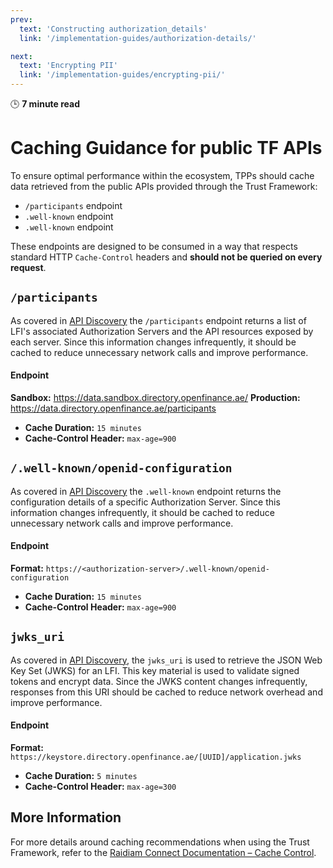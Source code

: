 ```yaml
---
prev: 
  text: 'Constructing authorization_details'
  link: '/implementation-guides/authorization-details/'

next:
  text: 'Encrypting PII'
  link: '/implementation-guides/encrypting-pii/'
---
```


🕒 **7 minute read**

# Caching Guidance for public TF APIs

To ensure optimal performance within the ecosystem, TPPs should cache data retrieved from the public APIs provided through the Trust Framework:

- `/participants` endpoint
- `.well-known` endpoint
- `.well-known` endpoint

These endpoints are designed to be consumed in a way that respects standard HTTP `Cache-Control` headers and **should not be queried on every request**.


## <GET /> `/participants`

As covered in [API Discovery](/getting-started/api-discovery) the `/participants` endpoint returns a list of LFI's associated Authorization Servers and the API resources exposed by each server. Since this information changes infrequently, it should be cached to reduce unnecessary network calls and improve performance.

#### Endpoint

**Sandbox:** https://data.sandbox.directory.openfinance.ae/
**Production:** https://data.directory.openfinance.ae/participants 

- **Cache Duration:** `15 minutes`
- **Cache-Control Header:** `max-age=900`


## <GET /> `/.well-known/openid-configuration`

As covered in [API Discovery](/getting-started/api-discovery) the `.well-known` endpoint returns the configuration details of a specific Authorization Server. Since this information changes infrequently, it should be cached to reduce unnecessary network calls and improve performance.

#### Endpoint

**Format:** `https://<authorization-server>/.well-known/openid-configuration`

- **Cache Duration:** `15 minutes`
- **Cache-Control Header:** `max-age=900`


## <GET /> `jwks_uri`

As covered in [API Discovery](/getting-started/api-discovery), the `jwks_uri` is used to retrieve the JSON Web Key Set (JWKS) for an LFI. This key material is used to validate signed tokens and encrypt data. Since the JWKS content changes infrequently, responses from this URI should be cached to reduce network overhead and improve performance.


#### Endpoint

**Format:** `https://keystore.directory.openfinance.ae/[UUID]/application.jwks`

- **Cache Duration:** `5 minutes`
- **Cache-Control Header:** `max-age=300`



## More Information

For more details around caching recommendations when using the Trust Framework, refer to the [Raidiam Connect Documentation – Cache Control](https://www.raidiam.com/developers/docs/apis#public-apis).
